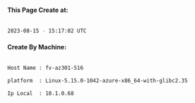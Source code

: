
   
#### This Page Create at:

```bash

2023-08-15 - 15:17:02 UTC

```

#### Create By Machine:

```bash

Host Name : fv-az301-516

platform  : Linux-5.15.0-1042-azure-x86_64-with-glibc2.35

Ip Local  : 10.1.0.68

```

